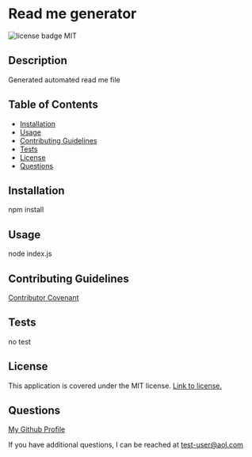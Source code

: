 # Read me generator

![license badge MIT](https://img.shields.io/badge/license-MIT-green "MIT")

## Description

Generated automated read me file

## Table of Contents

- [Installation](#installation)
- [Usage](#usage)
- [Contributing Guidelines](#contributing-guidelines)
- [Tests](#tests)
- [License](#license)
- [Questions](#questions)

## Installation

npm install

## Usage

node index.js

## Contributing Guidelines

[Contributor Covenant](https://www.contributor-covenant.org/)

## Tests

no test 

## License

This application is covered under the MIT license. [Link to license.](./LICENSE.txt)

## Questions

[My Github Profile](https://github.com/Disha2022)

If you have additional questions, I can be reached at test-user@aol.com
